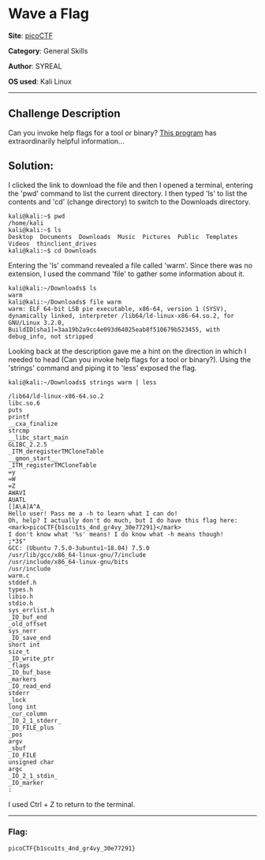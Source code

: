 # Wave a Flag

**Site**: [picoCTF](https://www.picoctf.org/)

**Category**: General Skills

**Author**: SYREAL

**OS used**: Kali Linux

----

## Challenge Description
Can you invoke help flags for a tool or binary? [This program](http://www.com) has extraordinarily helpful information...

## Solution:

I clicked the link to download the file and then I opened a terminal, entering the 'pwd' command to list the current directory. I then typed 'ls' to list the
contents and 'cd' (change directory) to switch to the Downloads directory.

```
kali@kali:~$ pwd
/home/kali
kali@kali:~$ ls
Desktop  Documents  Downloads  Music  Pictures  Public  Templates  Videos  thinclient_drives
kali@kali:~$ cd Downloads
```

Entering the 'ls' command revealed a file called 'warm'. Since there was no extension, I used the command 'file' to gather some information about it.

```
kali@kali:~/Downloads$ ls
warm
kali@kali:~/Downloads$ file warm
warm: ELF 64-bit LSB pie executable, x86-64, version 1 (SYSV), dynamically linked, interpreter /lib64/ld-linux-x86-64.so.2, for GNU/Linux 3.2.0, BuildID[sha1]=3aa19b2a9cc4e093d64025eab8f510679b523455, with debug_info, not stripped
```

Looking back at the description gave me a hint on the direction in which I needed to head (Can you invoke help flags for a tool or binary?). Using the 'strings'
command and piping it to 'less' exposed the flag.

```
kali@kali:~/Downloads$ strings warm | less

/lib64/ld-linux-x86-64.so.2
libc.so.6
puts
printf
__cxa_finalize
strcmp
__libc_start_main
GLIBC_2.2.5
_ITM_deregisterTMCloneTable
__gmon_start__
_ITM_registerTMCloneTable
=y       
=W       
=Z       
AWAVI
AUATL
[]A\A]A^A_
Hello user! Pass me a -h to learn what I can do!
Oh, help? I actually don't do much, but I do have this flag here: <mark>picoCTF{b1scu1ts_4nd_gr4vy_30e77291}</mark>
I don't know what '%s' means! I do know what -h means though!
;*3$"
GCC: (Ubuntu 7.5.0-3ubuntu1~18.04) 7.5.0
/usr/lib/gcc/x86_64-linux-gnu/7/include
/usr/include/x86_64-linux-gnu/bits
/usr/include
warm.c
stddef.h
types.h
libio.h
stdio.h
sys_errlist.h
_IO_buf_end
_old_offset
sys_nerr
_IO_save_end
short int
size_t
_IO_write_ptr
_flags
_IO_buf_base
_markers
_IO_read_end
stderr
_lock
long int
_cur_column
_IO_2_1_stderr_
_IO_FILE_plus
_pos
argv
_sbuf
_IO_FILE
unsigned char
argc
_IO_2_1_stdin_
_IO_marker
:
```
I used Ctrl + Z to return to the terminal.

----

### Flag:
```
picoCTF{b1scu1ts_4nd_gr4vy_30e77291}
```
